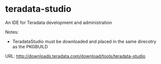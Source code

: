 teradata-studio
===============

An IDE for Teradata development and administration

Notes:
- TeradataStudio must be downloaded and placed in the same direcotry as the PKGBUILD

URL: http://downloads.teradata.com/download/tools/teradata-studio
